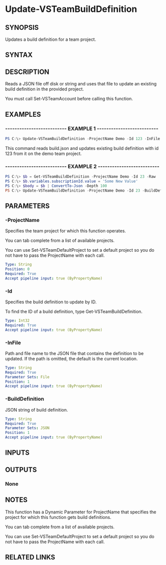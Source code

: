 


# Update-VSTeamBuildDefinition

## SYNOPSIS

Updates a build definition for a team project.

## SYNTAX

## DESCRIPTION

Reads a JSON file off disk or string and uses that file to update an existing build definition in the provided project.

You must call Set-VSTeamAccount before calling this function.

## EXAMPLES

### -------------------------- EXAMPLE 1 --------------------------

```PowerShell
PS C:\> Update-VSTeamBuildDefinition -ProjectName Demo -Id 123 -InFile build.json
```

This command reads build.json and updates existing build definition with
id 123 from it on the demo team project.

### -------------------------- EXAMPLE 2 --------------------------

```PowerShell
PS C:\> $b = Get-VSTeamBuildDefinition -ProjectName Demo -Id 23 -Raw
PS C:\> $b.variables.subscriptionId.value = 'Some New Value'
PS C:\> $body = $b | ConvertTo-Json -Depth 100
PS C:\> Update-VSTeamBuildDefinition -ProjectName Demo -Id 23 -BuildDefinition $body
```

## PARAMETERS

### -ProjectName

Specifies the team project for which this function operates.

You can tab complete from a list of available projects.

You can use Set-VSTeamDefaultProject to set a default project so
you do not have to pass the ProjectName with each call.

```yaml
Type: String
Position: 0
Required: True
Accept pipeline input: true (ByPropertyName)
```

### -Id

Specifies the build definition to update by ID.

To find the ID of a build definition, type Get-VSTeamBuildDefinition.

```yaml
Type: Int32
Required: True
Accept pipeline input: true (ByPropertyName)
```

### -InFile

Path and file name to the JSON file that contains the definition to be updated. If the path is omitted, the default is the current location.

```yaml
Type: String
Required: True
Parameter Sets: File
Position: 1
Accept pipeline input: true (ByPropertyName)
```

### -BuildDefinition

JSON string of build definition.

```yaml
Type: String
Required: True
Parameter Sets: JSON
Position: 1
Accept pipeline input: true (ByPropertyName)
```

## INPUTS

## OUTPUTS

### None

## NOTES

This function has a Dynamic Parameter for ProjectName that specifies the project for which this function gets build definitions.

You can tab complete from a list of available projects.

You can use Set-VSTeamDefaultProject to set a default project so you do not have to pass the ProjectName with each call.

## RELATED LINKS

